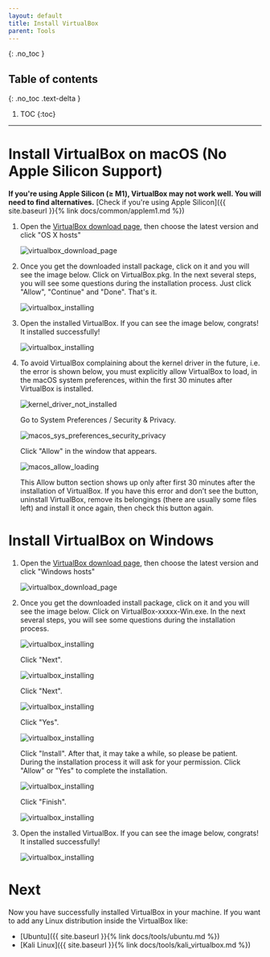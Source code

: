 ```yaml
---
layout: default
title: Install VirtualBox
parent: Tools
---
```


{: .no_toc }

## Table of contents
{: .no_toc .text-delta }

 1. TOC
{:toc}

---


# Install VirtualBox on macOS (No Apple Silicon Support)

**If you're using Apple Silicon (≥ M1), VirtualBox may not work well. You will need to find alternatives.**
[Check if you're using Apple Silicon]({{ site.baseurl }}{% link docs/common/applem1.md %})

 1. Open the [VirtualBox download page](https://www.virtualbox.org/wiki/Downloads), then choose the latest version and click "OS X hosts"

    ![virtualbox_download_page](/assets/images/virtualbox/virtualbox_download_page.png)

 2. Once you get the downloaded install package, click on it and you will see the image below. Click on VirtualBox.pkg. In the next several steps, you will see some questions during the installation process. Just click "Allow", "Continue" and "Done". That's it.

    ![virtualbox_installing](/assets/images/virtualbox/virtualbox_installing.png)

 3. Open the installed VirtualBox. If you can see the image below, congrats! It installed successfully!

    ![virtualbox_installing](/assets/images/virtualbox/virtualbox_homepage.png)

 4. To avoid VirtualBox complaining about the kernel driver in the future, i.e. the error is shown below, you must explicitly allow VirtualBox to load, in the macOS system preferences, within the first 30 minutes after VirtualBox is installed.

    ![kernel_driver_not_installed](/assets/images/virtualbox/kernel_driver_not_installed.png)

    Go to System Preferences / Security & Privacy.

    ![macos_sys_preferences_security_privacy](/assets/images/virtualbox/macos_sys_preferences_security_privacy.png)

    Click "Allow" in the window that appears.

    ![macos_allow_loading](/assets/images/virtualbox/macos_allow_loading.png)

    This Allow button section shows up only after first 30 minutes after the installation of VirtualBox. If you have this error and don’t see the button, uninstall VirtualBox, remove its belongings (there are usually some files left) and install it once again, then check this button again.

# Install VirtualBox on Windows

 1. Open the [VirtualBox download page](https://www.virtualbox.org/wiki/Downloads), then choose the latest version and click "Windows hosts"

    ![virtualbox_download_page](/assets/images/virtualbox/virtualbox_windows_homepage.png)

 2. Once you get the downloaded install package, click on it and you will see the image below. Click on VirtualBox-xxxxx-Win.exe. In the next several steps, you will see some questions during the installation process.

    ![virtualbox_installing](/assets/images/virtualbox/virtualbox_windows_install.png)

    Click "Next".

    ![virtualbox_installing](/assets/images/virtualbox/virtualbox_windows_install_1.png)

    Click "Next".

    ![virtualbox_installing](/assets/images/virtualbox/virtualbox_windows_install_2.png)

    Click "Yes".

    ![virtualbox_installing](/assets/images/virtualbox/virtualbox_windows_install_3.png)

    Click "Install". After that, it may take a while, so please be patient. During the installation process it will ask for your permission. Click "Allow" or "Yes" to complete the installation.

    ![virtualbox_installing](/assets/images/virtualbox/virtualbox_windows_install_4.png)

    Click "Finish".

    ![virtualbox_installing](/assets/images/virtualbox/virtualbox_windows_install_5.png)

 3. Open the installed VirtualBox. If you can see the image below, congrats! It installed successfully!

    ![virtualbox_installing](/assets/images/virtualbox/virtualbox_windows_home.png)

# Next

Now you have successfully installed VirtualBox in your machine. If you want to add any Linux distribution inside the VirtualBox like:

* [Ubuntu]({{ site.baseurl }}{% link docs/tools/ubuntu.md %})
* [Kali Linux]({{ site.baseurl }}{% link docs/tools/kali_virtualbox.md %})
